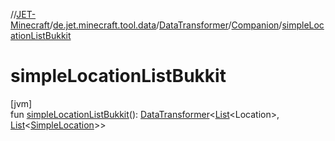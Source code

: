 //[JET-Minecraft](../../../../index.md)/[de.jet.minecraft.tool.data](../../index.md)/[DataTransformer](../index.md)/[Companion](index.md)/[simpleLocationListBukkit](simple-location-list-bukkit.md)

# simpleLocationListBukkit

[jvm]\
fun [simpleLocationListBukkit](simple-location-list-bukkit.md)(): [DataTransformer](../index.md)&lt;[List](https://kotlinlang.org/api/latest/jvm/stdlib/kotlin.collections/-list/index.html)&lt;Location&gt;, [List](https://kotlinlang.org/api/latest/jvm/stdlib/kotlin.collections/-list/index.html)&lt;[SimpleLocation](../../../de.jet.minecraft.tool.display.world/-simple-location/index.md)&gt;&gt;
